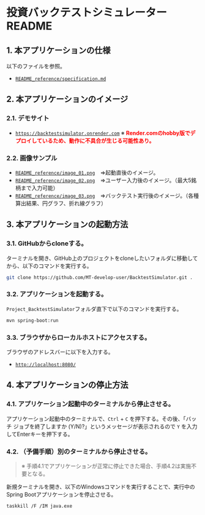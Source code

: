 # 投資バックテストシミュレーター README

## 1. 本アプリケーションの仕様

以下のファイルを参照。
- [`README_reference/specification.md`](README_reference/specification.md)

## 2. 本アプリケーションのイメージ

### 2.1. デモサイト

- [`https://backtestsimulator.onrender.com`](https://backtestsimulator.onrender.com)
※ <font color="red">**Render.comのhobby版でデプロイしているため、動作に不具合が生じる可能性あり。**</font>

### 2.2. 画像サンプル

- [`README_reference/image_01.png`](README_reference/image_01.png)　⇒起動直後のイメージ。
- [`README_reference/image_02.png`](README_reference/image_02.png)　⇒ユーザー入力後のイメージ。（最大5銘柄まで入力可能）
- [`README_reference/image_03.png`](README_reference/image_03.png)　⇒バックテスト実行後のイメージ。（各種算出結果、円グラフ、折れ線グラフ）

## 3. 本アプリケーションの起動方法

### 3.1. GitHubからcloneする。

ターミナルを開き、GitHub上のプロジェクトをcloneしたいフォルダに移動してから、以下のコマンドを実行する。
```sh
git clone https://github.com/MT-develop-user/BacktestSimulator.git .
```

### 3.2. アプリケーションを起動する。

`Project_BacktestSimulator`フォルダ直下で以下のコマンドを実行する。
```sh
mvn spring-boot:run
```

### 3.3. ブラウザからローカルホストにアクセスする。

ブラウザのアドレスバーに以下を入力する。
- [`http://localhost:8080/`](http://localhost:8080/)

## 4. 本アプリケーションの停止方法

### 4.1. アプリケーション起動中のターミナルから停止させる。

アプリケーション起動中のターミナルで、`Ctrl` + `C` を押下する。その後、「バッチ ジョブを終了しますか (Y/N)?」というメッセージが表示されるので `Y` を入力してEnterキーを押下する。

### 4.2. （予備手順）別のターミナルから停止させる。

> ※ 手順4.1でアプリケーションが正常に停止できた場合、手順4.2は実施不要となる。

新規ターミナルを開き、以下のWindowsコマンドを実行することで、実行中のSpring Bootアプリケーションを停止させる。
```sh
taskkill /F /IM java.exe
```